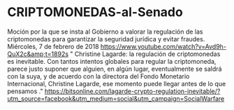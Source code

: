 # CRIPTOMONEDAS-al-Senado
Moción por la que se insta al Gobierno a valorar la regulación de las criptomonedas para garantizar la seguridad jurídica y evitar fraudes. Miércoles, 7 de febrero de 2018 https://www.youtube.com/watch?v=Avd9h-QuX2c&amp;t=1892s
" Christine Lagarde: 
la regulación de criptomonedas es inevitable. Con tantos intentos globales para regular la criptomoneda, parece justo suponer que alguien, en algún lugar, eventualmente se saldrá con la suya, y de acuerdo con la directora del Fondo Monetario Internacional, Christine Lagarde, ese momento puede llegar antes de lo que pensamos ."
https://bitsonline.com/lagarde-crypto-regulation-inevitable/?utm_source=facebook&utm_medium=social&utm_campaign=SocialWarfare

